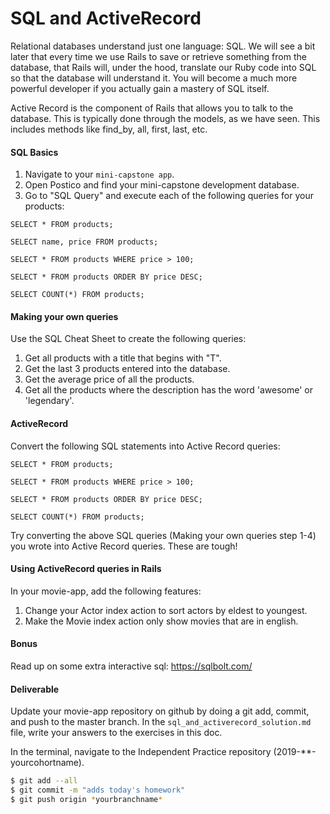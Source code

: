 # SQL and ActiveRecord

Relational databases understand just one language: SQL. We will see a bit later that every time we use Rails to save or retrieve something from the database, that Rails will, under the hood, translate our Ruby code into SQL so that the database will understand it. You will become a much more powerful developer if you actually gain a mastery of SQL itself.

Active Record is the component of Rails that allows you to talk to the database. This is typically done through the models, as we have seen. This includes methods like find_by, all, first, last, etc. 

#### SQL Basics

1. Navigate to your `mini-capstone app`.
2. Open Postico and find your mini-capstone development database.
3. Go to "SQL Query" and execute each of the following queries for your products:

```
SELECT * FROM products;

SELECT name, price FROM products;

SELECT * FROM products WHERE price > 100;

SELECT * FROM products ORDER BY price DESC;

SELECT COUNT(*) FROM products;
```

#### Making your own queries

Use the SQL Cheat Sheet to create the following queries:

1. Get all products with a title that begins with "T".
2. Get the last 3 products entered into the database.
3. Get the average price of all the products.
4. Get all the products where the description has the word 'awesome' or 'legendary'.


#### ActiveRecord

Convert the following SQL statements into Active Record queries:

```
SELECT * FROM products;

SELECT * FROM products WHERE price > 100;

SELECT * FROM products ORDER BY price DESC;

SELECT COUNT(*) FROM products;
```

Try converting the above SQL queries (Making your own queries step 1-4) you wrote into Active Record queries. These are tough!

#### Using ActiveRecord queries in Rails

In your movie-app, add the following features:

1. Change your Actor index action to sort actors by eldest to youngest.
2. Make the Movie index action only show movies that are in english. 

#### Bonus

Read up on some extra interactive sql: https://sqlbolt.com/

#### Deliverable

Update your movie-app repository on github by doing a git add, commit, and push to the master branch. In the `sql_and_activerecord_solution.md` file, write your answers to the exercises in this doc. 

In the terminal, navigate to the Independent Practice repository (2019-**-yourcohortname). 
```bash
$ git add --all
$ git commit -m "adds today's homework"
$ git push origin *yourbranchname*
```
